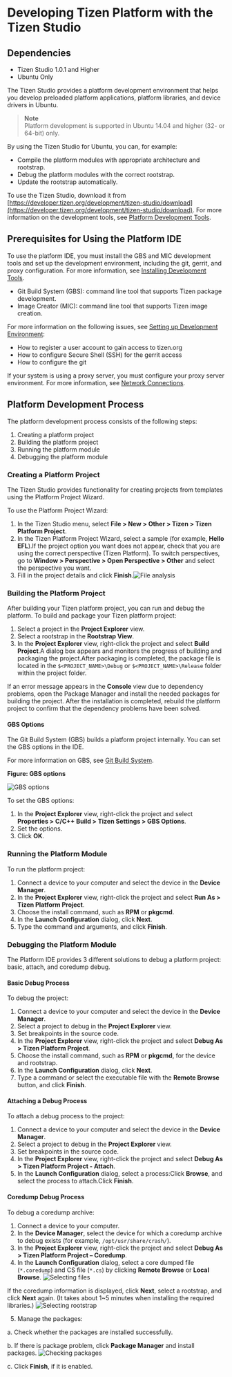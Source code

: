 # Developing Tizen Platform with the Tizen Studio

## Dependencies
- Tizen Studio 1.0.1 and Higher
- Ubuntu Only

The Tizen Studio provides a platform development environment that helps you develop preloaded platform applications, platform libraries, and device drivers in Ubuntu.

> **Note**<br>
> Platform development is supported in Ubuntu 14.04 and higher (32- or 64-bit) only.

By using the Tizen Studio for Ubuntu, you can, for example:

- Compile the platform modules with appropriate architecture and rootstrap.
- Debug the platform modules with the correct rootstrap.
- Update the rootstrap automatically.

To use the Tizen Studio, download it from [https://developer.tizen.org/development/tizen-studio/download](https://developer.tizen.org/development/tizen-studio/download). For more information on the development tools, see [Platform Development Tools](platform-tools.md).

## Prerequisites for Using the Platform IDE

To use the platform IDE, you must install the GBS and MIC development tools and set up the development environment, including the git, gerrit, and proxy configuration. For more information, see [Installing Development Tools](https://source.tizen.org/documentation/developer-guide/getting-started-guide/installing-development-tools).

- Git Build System (GBS): command line tool that supports Tizen package development.
- Image Creator (MIC): command line tool that supports Tizen image creation.

For more information on the following issues, see [Setting up Development Environment](https://source.tizen.org/documentation/developer-guide/environment-setup):

- How to register a user account to gain access to tizen.org
- How to configure Secure Shell (SSH) for the gerrit access
- How to configure the git

If your system is using a proxy server, you must configure your proxy server environment. For more information, see [Network Connections](http://help.eclipse.org/mars/index.jsp?topic=%2Forg.eclipse.platform.doc.user%2Freference%2Fref-net-preferences.htm).

## Platform Development Process

The platform development process consists of the following steps:

1. Creating a platform project
2. Building the platform project
3. Running the platform module
4. Debugging the platform module

### Creating a Platform Project

The Tizen Studio provides functionality for creating projects from templates using the Platform Project Wizard.

To use the Platform Project Wizard:

1. In the Tizen Studio menu, select **File > New > Other > Tizen > Tizen Platform Project**.
2. In the Tizen Platform Project Wizard, select a sample (for example, **Hello EFL**).If the project option you want does not appear, check that you are using the correct perspective (Tizen Platform). To switch perspectives, go to **Window > Perspective > Open Perspective > Other** and select the perspective you want.
3. Fill in the project details and click **Finish**.![File analysis](./media/platform_project_wizard.png)

### Building the Platform Project

After building your Tizen platform project, you can run and debug the platform. To build and package your Tizen platform project:

1. Select a project in the **Project Explorer** view.
2. Select a rootstrap in the **Rootstrap View**.
3. In the **Project Explorer** view, right-click the project and select **Build Project**.A dialog box appears and monitors the progress of building and packaging the project.After packaging is completed, the package file is located in the `$<PROJECT_NAME>\Debug` or `$<PROJECT_NAME>\Release` folder within the project folder.

If an error message appears in the **Console** view due to dependency problems, open the Package Manager and install the needed packages for building the project. After the installation is completed, rebuild the platform project to confirm that the dependency problems have been solved.

#### GBS Options

The Git Build System (GBS) builds a platform project internally. You can set the GBS options in the IDE.

For more information on GBS, see [Git Build System](https://source.tizen.org/documentation/reference/git-build-system).

**Figure: GBS options**

![GBS options](./media/platform_gbs_options.png)

To set the GBS options:

1. In the **Project Explorer** view, right-click the project and select **Properties > C/C++ Build > Tizen Settings > GBS Options**.
2. Set the options.
3. Click **OK**.

### Running the Platform Module

To run the platform project:

1. Connect a device to your computer and select the device in the **Device Manager**.
2. In the **Project Explorer** view, right-click the project and select **Run As > Tizen Platform Project**.
3. Choose the install command, such as **RPM** or **pkgcmd**.
4. In the **Launch Configuration** dialog, click **Next**.
5. Type the command and arguments, and click **Finish**.

### Debugging the Platform Module

The Platform IDE provides 3 different solutions to debug a platform project: basic, attach, and coredump debug.

#### Basic Debug Process

To debug the project:

1. Connect a device to your computer and select the device in the **Device Manager**.
2. Select a project to debug in the **Project Explorer** view.
3. Set breakpoints in the source code.
4. In the **Project Explorer** view, right-click the project and select **Debug As > Tizen Platform Project**.
5. Choose the install command, such as **RPM** or **pkgcmd**, for the device and rootstrap.
6. In the **Launch Configuration** dialog, click **Next**.
7. Type a command or select the executable file with the **Remote Browse** button, and click **Finish**.

#### Attaching a Debug Process

To attach a debug process to the project:

1. Connect a device to your computer and select the device in the **Device Manager**.
2. Select a project to debug in the **Project Explorer** view.
3. Set breakpoints in the source code.
4. In the **Project Explorer** view, right-click the project and select **Debug As > Tizen Platform Project - Attach**.
5. In the **Launch Configuration** dialog, select a process:Click **Browse**, and select the process to attach.Click **Finish**.

#### Coredump Debug Process

To debug a coredump archive:

1. Connect a device to your computer.
2. In the **Device Manager**, select the device for which a coredump archive to debug exists (for example, `/opt/usr/share/crash/`).
3. In the **Project Explorer** view, right-click the project and select **Debug As > Tizen Platform Project – Coredump**.
4. In the **Launch Configuration** dialog, select a core dumped file (`*.coredump`) and CS file (`*.cs`) by clicking **Remote Browse** or **Local Browse**.
 ![Selecting files](./media/platform_codedump_files.png)

 If the coredump information is displayed, click **Next**, select a rootstrap, and click **Next** again. (It takes about 1~5 minutes when installing the required libraries.)
 ![Selecting rootstrap](./media/platform_rootstrap.png)

5. Manage the packages:

  a. Check whether the packages are installed successfully.

  b. If there is package problem, click **Package Manager** and install packages.
   ![Checking packages](./media/platform_packages.png)

  c. Click **Finish**, if it is enabled.
